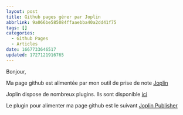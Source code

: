 ```yaml
---
layout: post
title: Github pages gérer par Joplin
abbrlink: 9a066be585084ffaaebba40a2dd41f75
tags: []
categories:
  - Github Pages
  - Articles
date: 1667733646517
updated: 1727121916765
---
```


Bonjour,

Ma page github est alimentée par mon outil de prise de note [Joplin](https://joplinapp.org/)

Joplin dispose de nombreux plugins. Ils sont disponible [ici](https://github.com/joplin/plugins)

Le plugin pour alimenter ma page github est le suivant [Joplin Publisher](https://joplin-utils.rxliuli.com/en-US/joplin-publisher/)
